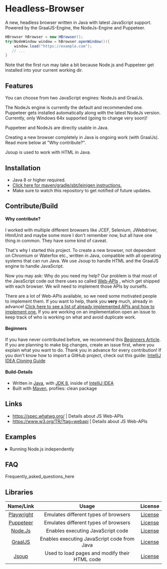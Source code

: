 # Headless-Browser

A new, headless browser written in Java with latest JavaScript support. Powered by the GraalJS-Engine,
the NodeJs-Engine and Puppeteer.

```java
HBrowser hBrowser = new HBrowser();
try(NodeWindow window = hBrowser.openWindow()){
    window.load("https://example.com");
   // ...   
}
```
Note that the first run may take a bit because Node.js and Puppeteer get installed into your current working dir.

## Features
You can choose from two JavaScript engines: NodeJs and GraalJs.

The NodeJs engine is currently the default and recommended one.
Puppeteer gets installed automatically along with the latest NodeJs version.
Currently, only Windows 64x supported (going to change very soon)!

Puppeteer and NodeJs are directly usable in Java.

Creating a new browser completely in Java is ongoing work (with GraalJs). Read more below at "Why contribute?".

Jsoup is used to work with HTML in Java.

## Installation

- Java 8 or higher required.
- [Click here for maven/gradle/sbt/leinigen instructions.](https://jitpack.io/#Osiris-Team/Headless-Browser)
- Make sure to watch this repository to get notified of future updates.

## Contribute/Build

#### Why contribute?

I worked with multiple different browsers like JCEF, Selenium, JWebdriver, HtmlUnit and maybe some more I don't remember
now, but all have one thing in common. They have some kind of caveat.

That's why I started this project. To create a new browser, not dependent on Chromium or Waterfox etc., written in Java,
compatible with all operating systems that can run Java. We use Jsoup to handle HTML and the GraalJS engine to handle
JavaScript.

Now you may ask: Why do you need my help? Our problem is that most of the JavaScript code out there uses so
called [Web-APIs](https://developer.mozilla.org/en-US/docs/Web/API)
, which get shipped with each browser. We will need to implement those APIs by ourselfs.

There are a lot of Web-APIs available, so we need some motivated people to implement them. If you want to help, thank
you **very** much, already in
advance! [Click here to see a list of already implemented APIs and how to implement one.](how-to-implement-a-js-web-api.md)
If you are working on an implementation open an issue to keep track of who is working on what and avoid duplicate work.

#### Beginners

If you have never contributed before, we recommend
this [Beginners Article](https://www.jetbrains.com/help/idea/contribute-to-projects.html). If you are planning to make
big changes, create an issue first, where you explain what you want to do. Thank you in advance for every contribution!
If you don't know how to import a GitHub project, check out this
guide: [IntelliJ IDEA Cloning Guide](https://blog.jetbrains.com/idea/2020/10/clone-a-project-from-github/)

#### Build-Details

- Written in [Java](https://java.com/),
  with [JDK 8](https://www.oracle.com/java/technologies/javase/javase-jdk8-downloads.html), inside
  of [IntelliJ IDEA](https://www.jetbrains.com/idea/)
- Built with [Maven](https://maven.apache.org/), profiles: clean package

## Links

- https://spec.whatwg.org/ | Details about JS Web-APIs
- https://www.w3.org/TR/?tag=webapi | Details about JS Web-APIs

## Examples
<details>
<summary>Running Node.js independently</summary>
<pre lang="java">
// Installs Node.js into current working directory if needed
NodeContext ctx = new NodeContext(); // Use another constructor for customization
try{
  // Easily install/update needed modules
  ctx.npmInstall("name of node module");

  // To be able to see the JavaScript code results.
  // Otherwise you can also init NodeContext with debugOutput=System.out to achieve this.
  ctx.onPrintLine(line -> System.out.println(line);
  ctx.executeJavaScript("console.log('hello world!');");

  // You can return JavaScript results too.
  // Note that you must have a result variable in the provided JS Code for this to work!
  String result = ctx.executeJavaScriptAndGetResult("var result = 'my JavaScript result!';");
} catch(Exception e){
  e.printStacktrace();
}
</pre>
</details>

## FAQ

Frequently_asked_questions_here

## Libraries

| Name/Link | Usage | License |
| :-----: | :-----: | :-----: |
| [Playwright](https://github.com/microsoft/playwright) | Emulates different types of browsers | [License](https://github.com/microsoft/playwright/blob/master/LICENSE) |
| [Puppeteer](https://github.com/puppeteer/puppeteer) | Emulates different types of browsers  | [License](https://github.com/puppeteer/puppeteer/blob/main/LICENSE) |
| [Node.Js](https://github.com/nodejs/node) | Enables executing JavaScript code | [License](https://github.com/nodejs/node/blob/master/LICENSE) |
| [GraalJS](https://github.com/oracle/graaljs) | Enables executing JavaScript code from Java | [License](https://github.com/oracle/graaljs/blob/master/LICENSE) |
| [Jsoup](https://github.com/jhy/jsoup)      | Used to load pages and modify their HTML code      |   [License](https://github.com/jhy/jsoup/blob/master/LICENSE) |
